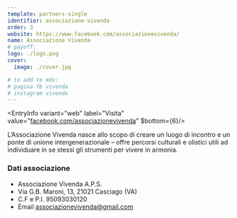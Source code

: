 ```yaml
---
template: partners-single
identifier: associazione-vivenda
order: 3
website: https://www.facebook.com/associazionevivenda/
name: Associazione Vivenda
# payoff:
logo: ./logo.png
cover:
  image: ./cover.jpg

# to add to mdx: 
# pagina fb vivenda
# instagram vivenda
---
```


<EntryInfo variant="web" label="Visita" value="[facebook.com/associazionevivenda](https://www.facebook.com/associazionevivenda)" $bottom={6}/>

L’Associazione Vivenda nasce allo scopo di creare un luogo di incontro e un ponte di unione intergenerazionale – offre percorsi culturali e olistici utili ad individuare in se stessi gli strumenti per vivere in armonia.

### Dati associazione

- Associazione Vivenda A.P.S.
- Via G.B. Maroni, 13, 21021 Casciago (VA)
- C.F e P.I. 95093030120
- Email [associazionevivenda@gmail.com](mailto:associazionevivenda@gmail.com)

